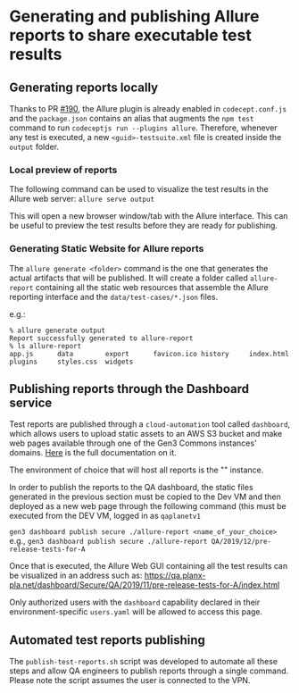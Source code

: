 # Generating and publishing Allure reports to share executable test results

## Generating reports locally

Thanks to PR [#190](https://github.com/uc-cdis/gen3-qa/pull/190), the Allure plugin is already enabled in `codecept.conf.js` and the `package.json` contains an alias that augments the `npm test` command to run `codeceptjs run --plugins allure`. Therefore, whenever any test is executed, a new `<guid>-testsuite.xml` file is created inside the `output` folder.

### Local preview of reports

The following command can be used to visualize the test results in the Allure web server:
`allure serve output`

This will open a new browser window/tab with the Allure interface. This can be useful to preview the test results before they are ready for publishing.

### Generating Static Website for Allure reports

The `allure generate <folder>` command is the one that generates the actual artifacts that will be published. It will create a folder called `allure-report` containing all the static web resources that assemble the Allure reporting interface and the `data/test-cases/*.json` files.

e.g.:
```
% allure generate output
Report successfully generated to allure-report
% ls allure-report
app.js      data        export      favicon.ico history     index.html  plugins     styles.css  widgets
```

## Publishing reports through the Dashboard service

Test reports are published through a `cloud-automation` tool called `dashboard`, which allows users to upload static assets to an AWS S3 bucket and make web pages available through one of the Gen3 Commons instances' domains. [Here](https://github.com/uc-cdis/cloud-automation/blob/master/doc/dashboard.md) is the full documentation on it.

The environment of choice that will host all reports is the "" instance.

In order to publish the reports to the QA dashboard, the static files generated in the previous section must be copied to the Dev VM and then deployed as a new web page through the following command (this must be executed from the DEV VM, logged in as `qaplanetv1`

`gen3 dashboard publish secure ./allure-report <name_of_your_choice>`
e.g.,
`gen3 dashboard publish secure ./allure-report QA/2019/12/pre-release-tests-for-A`

Once that is executed, the Allure Web GUI containing all the test results can be visualized in an address such as:
https://qa.planx-pla.net/dashboard/Secure/QA/2019/11/pre-release-tests-for-A/index.html

Only authorized users with the `dashboard` capability declared in their environment-specific `users.yaml` will be allowed to access this page.

## Automated test reports publishing

The `publish-test-reports.sh` script was developed to automate all these steps and allow QA engineers to publish reports through a single command.
Please note the script assumes the user is connected to the VPN.
